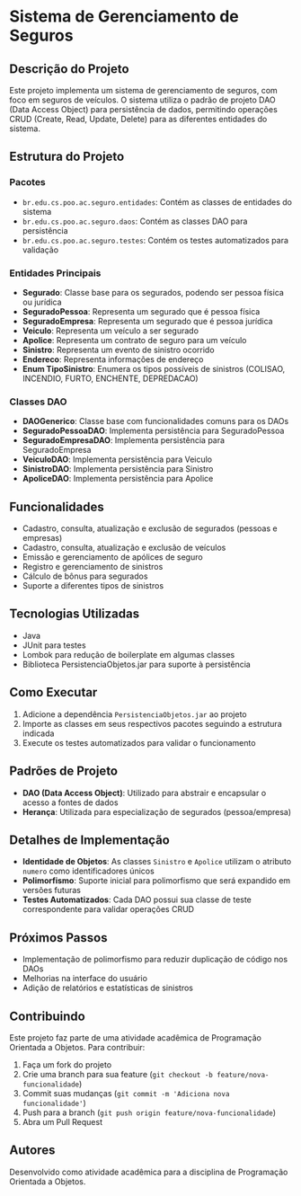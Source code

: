 # Sistema de Gerenciamento de Seguros

## Descrição do Projeto

Este projeto implementa um sistema de gerenciamento de seguros, com foco em seguros de veículos. O sistema utiliza o padrão de projeto DAO (Data Access Object) para persistência de dados, permitindo operações CRUD (Create, Read, Update, Delete) para as diferentes entidades do sistema.

## Estrutura do Projeto

### Pacotes

- `br.edu.cs.poo.ac.seguro.entidades`: Contém as classes de entidades do sistema
- `br.edu.cs.poo.ac.seguro.daos`: Contém as classes DAO para persistência
- `br.edu.cs.poo.ac.seguro.testes`: Contém os testes automatizados para validação

### Entidades Principais

- **Segurado**: Classe base para os segurados, podendo ser pessoa física ou jurídica
- **SeguradoPessoa**: Representa um segurado que é pessoa física
- **SeguradoEmpresa**: Representa um segurado que é pessoa jurídica
- **Veiculo**: Representa um veículo a ser segurado
- **Apolice**: Representa um contrato de seguro para um veículo
- **Sinistro**: Representa um evento de sinistro ocorrido
- **Endereco**: Representa informações de endereço
- **Enum TipoSinistro**: Enumera os tipos possíveis de sinistros (COLISAO, INCENDIO, FURTO, ENCHENTE, DEPREDACAO)

### Classes DAO

- **DAOGenerico**: Classe base com funcionalidades comuns para os DAOs
- **SeguradoPessoaDAO**: Implementa persistência para SeguradoPessoa
- **SeguradoEmpresaDAO**: Implementa persistência para SeguradoEmpresa
- **VeiculoDAO**: Implementa persistência para Veiculo
- **SinistroDAO**: Implementa persistência para Sinistro
- **ApoliceDAO**: Implementa persistência para Apolice

## Funcionalidades

- Cadastro, consulta, atualização e exclusão de segurados (pessoas e empresas)
- Cadastro, consulta, atualização e exclusão de veículos
- Emissão e gerenciamento de apólices de seguro
- Registro e gerenciamento de sinistros
- Cálculo de bônus para segurados
- Suporte a diferentes tipos de sinistros

## Tecnologias Utilizadas

- Java
- JUnit para testes
- Lombok para redução de boilerplate em algumas classes
- Biblioteca PersistenciaObjetos.jar para suporte à persistência

## Como Executar

1. Adicione a dependência `PersistenciaObjetos.jar` ao projeto
2. Importe as classes em seus respectivos pacotes seguindo a estrutura indicada
3. Execute os testes automatizados para validar o funcionamento

## Padrões de Projeto

- **DAO (Data Access Object)**: Utilizado para abstrair e encapsular o acesso a fontes de dados
- **Herança**: Utilizada para especialização de segurados (pessoa/empresa)

## Detalhes de Implementação

- **Identidade de Objetos**: As classes `Sinistro` e `Apolice` utilizam o atributo `numero` como identificadores únicos
- **Polimorfismo**: Suporte inicial para polimorfismo que será expandido em versões futuras
- **Testes Automatizados**: Cada DAO possui sua classe de teste correspondente para validar operações CRUD

## Próximos Passos

- Implementação de polimorfismo para reduzir duplicação de código nos DAOs
- Melhorias na interface do usuário
- Adição de relatórios e estatísticas de sinistros

## Contribuindo

Este projeto faz parte de uma atividade acadêmica de Programação Orientada a Objetos. Para contribuir:

1. Faça um fork do projeto
2. Crie uma branch para sua feature (`git checkout -b feature/nova-funcionalidade`)
3. Commit suas mudanças (`git commit -m 'Adiciona nova funcionalidade'`)
4. Push para a branch (`git push origin feature/nova-funcionalidade`)
5. Abra um Pull Request

## Autores

Desenvolvido como atividade acadêmica para a disciplina de Programação Orientada a Objetos.
